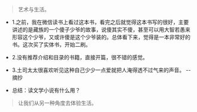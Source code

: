 >艺术与生活。

- 1.之前，我在微信读书上看过这本书，看完之后就觉得这本书写的很好，主要讲述的是藏族的一个傻子少爷的故事，说傻其实不傻，甚至可以用大智若愚来形容这个少爷，又或许傻是这个少爷装的。总体看下来，觉得是一本非常好的书。这次买了实体书，开始二刷。

- 2.没有推荐介绍和目录的书籍，直接开篇，很不错的感觉。

- 3.土司太太很喜欢听见这种自己少少一点爱就把人淹得透不过气来的声音。 --摘抄

- 总结：读文学小说有什么用？

>让我们从另一种角度去体验生活。
